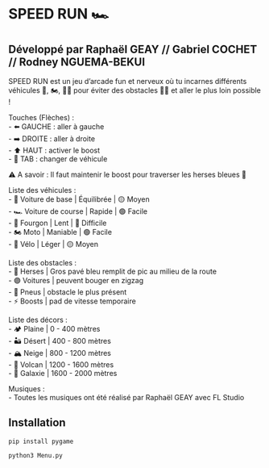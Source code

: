 # SPEED RUN 🏎️

## Développé par **Raphaël GEAY** // **Gabriel COCHET** // **Rodney NGUEMA-BEKUI**

SPEED RUN est un jeu d’arcade fun et nerveux où tu incarnes différents véhicules 🚗, 🏍️, 🚴‍♂️ pour éviter des obstacles 🛞👮 et aller le plus loin possible !

Touches (Flèches) :  
    - ⬅️ GAUCHE : aller à gauche  
    - ➡️ DROITE : aller à droite  
    - ⬆️ HAUT   : activer le boost  
    - 🔁 TAB    : changer de véhicule  

⚠️ A savoir : Il faut maintenir le boost pour traverser les herses bleues 👮

Liste des véhicules :  
    - 🚙 Voiture de base   | Équilibrée | 🟡 Moyen  
    - 🏎️ Voiture de course | Rapide     | 🟢 Facile  
    - 🚐 Fourgon           | Lent       | 🔴 Difficile  
    - 🏍️ Moto              | Maniable   | 🟢 Facile  
    - 🚴 Vélo              | Léger      | 🟡 Moyen  

Liste des obstacles :  
    - 👮 Herses   | Gros pavé bleu remplit de pic au milieu de la route  
    - 🟣 Voitures | peuvent bouger en zigzag  
    - 🛞 Pneus    | obstacle le plus présent  
    - ⚡ Boosts   | pad de vitesse temporaire  

Liste des décors :  
    - 🏕️ Plaine  | 0 - 400 mètres  
    - 🏜️ Désert  | 400 - 800 mètres  
    - 🏔️ Neige   | 800 - 1200 mètres  
    - 🌋 Volcan  | 1200 - 1600 mètres  
    - 🌌 Galaxie | 1600 - 2000 mètres  

Musiques :  
    - Toutes les musiques ont été réalisé par Raphaël GEAY avec FL Studio  

## Installation

```shell
pip install pygame
```

```shell
python3 Menu.py
```
